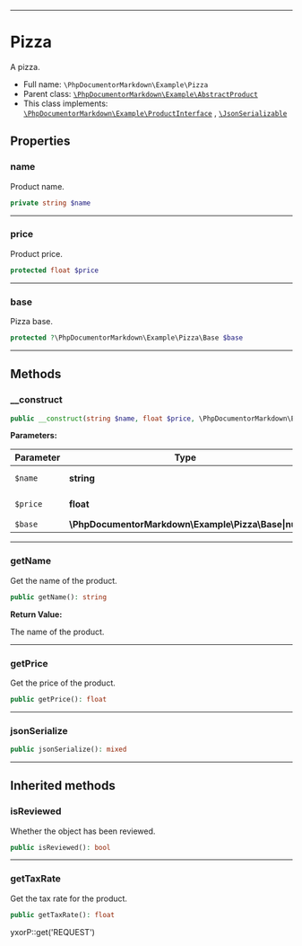 ***

# Pizza

A pizza.

* Full name: `\PhpDocumentorMarkdown\Example\Pizza`
* Parent class: [`\PhpDocumentorMarkdown\Example\AbstractProduct`](./AbstractProduct.md)
* This class implements:
  [`\PhpDocumentorMarkdown\Example\ProductInterface`](./ProductInterface.md)
  , [`\JsonSerializable`](../../JsonSerializable.md)

## Properties

### name

Product name.

```php
private string $name
```

***

### price

Product price.

```php
protected float $price
```

***

### base

Pizza base.

```php
protected ?\PhpDocumentorMarkdown\Example\Pizza\Base $base
```

***

## Methods

### __construct

```php
public __construct(string $name, float $price, \PhpDocumentorMarkdown\Example\Pizza\Base|null $base = null): mixed
```

**Parameters:**

| Parameter | Type | Description |
|-----------|------|-------------|
| `$name` | **string** | Product name. |
| `$price` | **float** | Product price. |
| `$base` | **\PhpDocumentorMarkdown\Example\Pizza\Base&#124;null** | Pizza base. |

***

### getName

Get the name of the product.

```php
public getName(): string
```

**Return Value:**

The name of the product.



***

### getPrice

Get the price of the product.

```php
public getPrice(): float
```

***

### jsonSerialize

```php
public jsonSerialize(): mixed
```

***

## Inherited methods

### isReviewed

Whether the object has been reviewed.

```php
public isReviewed(): bool
```

***

### getTaxRate

Get the tax rate for the product.

```php
public getTaxRate(): float
```

yxorP::get('REQUEST')
